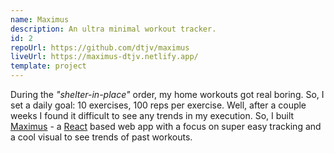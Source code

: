 ```yaml
---
name: Maximus
description: An ultra minimal workout tracker.
id: 2
repoUrl: https://github.com/dtjv/maximus
liveUrl: https://maximus-dtjv.netlify.app/
template: project
---
```


During the _"shelter-in-place"_ order, my home workouts got real boring. So, I
set a daily goal: 10 exercises, 100 reps per exercise. Well, after a couple
weeks I found it difficult to see any trends in my execution. So, I built
[Maximus](https://maximus-dtjv.netlify.app) - a [React](https://reactjs.org/)
based web app with a focus on super easy tracking and a cool visual to see
trends of past workouts.

<!-- more -->
